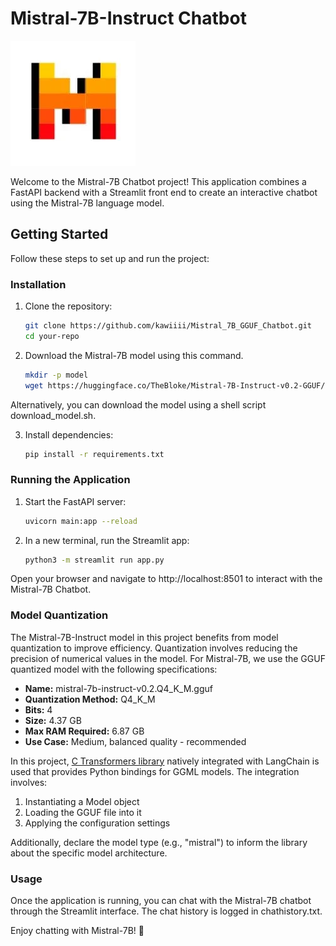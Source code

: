 # Mistral-7B-Instruct Chatbot

![Mistral Chatbot](images/mistral.png)

Welcome to the Mistral-7B Chatbot project! This application combines a FastAPI backend with a Streamlit front end to create an interactive chatbot using the Mistral-7B language model.

## Getting Started

Follow these steps to set up and run the project:

### Installation

1. Clone the repository:

   ```bash
   git clone https://github.com/kawiiii/Mistral_7B_GGUF_Chatbot.git 
   cd your-repo

2. Download the Mistral-7B model using this command.

   ```bash
   mkdir -p model
   wget https://huggingface.co/TheBloke/Mistral-7B-Instruct-v0.2-GGUF/resolve/main/mistral-7b-instruct-v0.2.Q4_K_M.gguf -O model/mistral-7b-instruct-v0.2.Q4_K_M.gguf

Alternatively, you can download the model using a shell script download_model.sh. 


3. Install dependencies:

   ```bash
   pip install -r requirements.txt
   
### Running the Application

1. Start the FastAPI server:

   ```bash
   uvicorn main:app --reload

2. In a new terminal, run the Streamlit app:

   ```bash
   python3 -m streamlit run app.py

Open your browser and navigate to http://localhost:8501 to interact with the Mistral-7B Chatbot.

### Model Quantization

The Mistral-7B-Instruct model in this project benefits from model quantization to improve efficiency. Quantization involves reducing the precision of numerical values in the model. For Mistral-7B, we use the GGUF quantized model with the following specifications:

- **Name:** mistral-7b-instruct-v0.2.Q4_K_M.gguf
- **Quantization Method:** Q4_K_M
- **Bits:** 4
- **Size:** 4.37 GB
- **Max RAM Required:** 6.87 GB
- **Use Case:** Medium, balanced quality - recommended

In this project, [C Transformers library](https://python.langchain.com/docs/integrations/providers/ctransformers)  natively integrated with LangChain is used that provides Python bindings for GGML models. The integration involves:

1. Instantiating a Model object
2. Loading the GGUF file into it
3. Applying the configuration settings

Additionally, declare the model type (e.g., "mistral") to inform the library about the specific model architecture.


### Usage
Once the application is running, you can chat with the Mistral-7B chatbot through the Streamlit interface. The chat history is logged in chathistory.txt.

Enjoy chatting with Mistral-7B! 🤖
